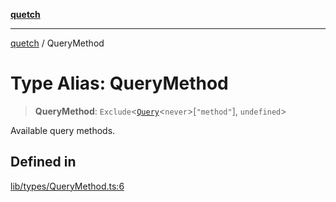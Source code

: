 [**quetch**](../README.md)

***

[quetch](../README.md) / QueryMethod

# Type Alias: QueryMethod

> **QueryMethod**: `Exclude`\<[`Query`](Query.md)\<`never`\>\[`"method"`\], `undefined`\>

Available query methods.

## Defined in

[lib/types/QueryMethod.ts:6](https://github.com/nevoland/quetch/blob/d3c3874b3b683738adb5be9e083a7d95e2758c83/lib/types/QueryMethod.ts#L6)
